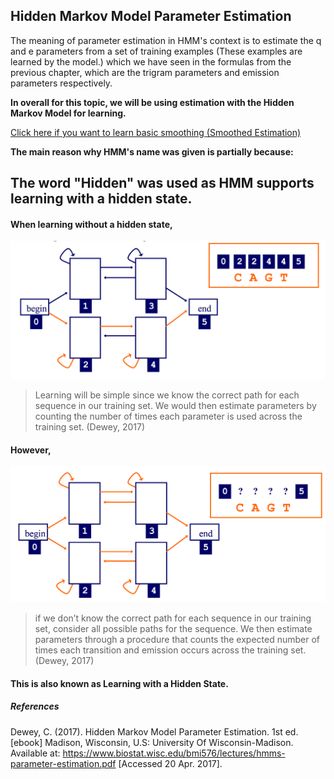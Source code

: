 ## Hidden Markov Model Parameter Estimation
The meaning of parameter estimation in HMM's context is to estimate the q and e
parameters from a set of training examples (These examples are learned by the model.) which we have seen in the formulas from the previous chapter, which are the trigram parameters and emission parameters respectively.

**In overall for this topic, we will be using estimation with the Hidden Markov Model for learning.**

[Click here if you want to learn basic smoothing (Smoothed Estimation)](http://www.cs.jhu.edu/~jason/465/hw-hmm/hw-hmm.pdf)

**The main reason why HMM's name was given is partially because:**

## The word "Hidden" was used as HMM supports learning with a hidden state.

#### When learning without a hidden state,

![Learning without a hidden state](/Images/LearningWithoutHiddenState.png)

> Learning will be simple since we know the correct path for each sequence in our training set. We would then estimate parameters by counting the number of times each parameter is used across the training set. (Dewey, 2017)

#### However,

![Learning without a hidden state](/Images/LearningWithHiddenState.png)

> if we don’t know the correct path for each sequence in our training set, consider all possible paths for the sequence. We then estimate parameters through a procedure that counts the expected number of times each transition and emission occurs across the training set. (Dewey, 2017)

#### This is also known as Learning with a Hidden State.

##### References
Dewey, C. (2017). Hidden Markov Model Parameter Estimation. 1st ed. [ebook] Madison, Wisconsin, U.S: University Of Wisconsin-Madison. Available at: https://www.biostat.wisc.edu/bmi576/lectures/hmms-parameter-estimation.pdf [Accessed 20 Apr. 2017].
